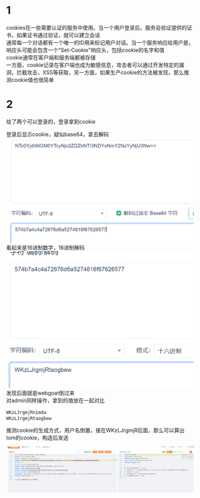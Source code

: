 # 1  
cookies在一些需要认证的服务中使用。当一个用户登录后，服务会验证提供的证书，如果证书通过验证，就可以建立会话  
通常每一个对话都有一个唯一的ID用来标记用户对话。当一个服务响应给用户是，响应头可能会包含一个"Set-Cookie"响应头，包括cookie的名字和值  
cookie通常在客户端和服务端都被存储  
一方面，cookie记录在客户端也成为敏感信息，攻击者可以通过开发特定的漏洞，拦截攻击，XSS等获取，另一方面，如果生产cookie的方法被发现，那么推测cookie值也很简单  

# 2  

给了两个可以登录的，登录拿到cookie

登录后显示cookie，疑似base64，拿去解码  
![alt text](image.png)  
看起来是16进制数字，16进制解码  
![alt text](image-1.png)  
发现后面就是webgoat倒过来  
对admin同样操作，拿到的值放在一起对比  
```
WKzLJrgmjRnimda
WKzLJrgmjRtaogbew
```
推测cookie的生成方式，用户名倒置，接在WKzLJrgmjR后面，那么可以算出tom的cookie，构造后发送  

![alt text](image-2.png)
